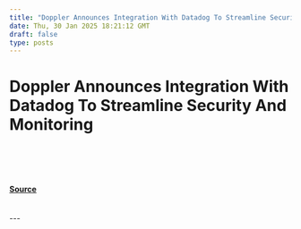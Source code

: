 ```yaml
---
title: "Doppler Announces Integration With Datadog To Streamline Security And Monitoring"
date: Thu, 30 Jan 2025 18:21:12 GMT
draft: false
type: posts
---
```

# Doppler Announces Integration With Datadog To Streamline Security And Monitoring

<br/>

<br/>

<br/>


#### [Source](https://hackernoon.com/doppler-announces-integration-with-datadog-to-streamline-security-and-monitoring?source=rss)

<br/>
---
